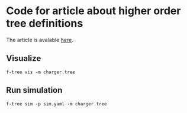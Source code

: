 # Code for article about higher order tree definitions

The article is avalable [here](..).

## Visualize

```shell
f-tree vis -m charger.tree
```

## Run simulation

```shell
f-tree sim -p sim.yaml -m charger.tree
```